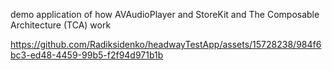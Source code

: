 demo application of how AVAudioPlayer and StoreKit and The Composable Architecture (TCA) work


https://github.com/Radiksidenko/headwayTestApp/assets/15728238/984f6bc3-ed48-4459-99b5-f2f94d971b1b

